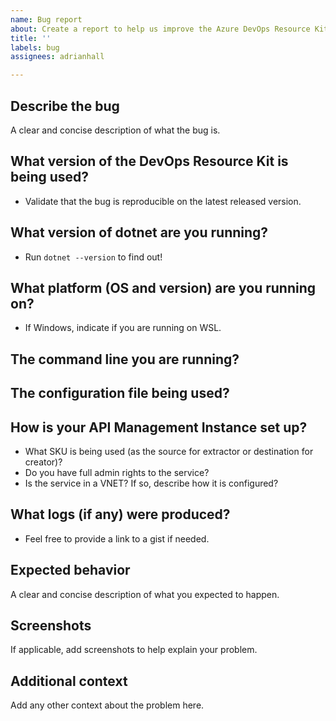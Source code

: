 ```yaml
---
name: Bug report
about: Create a report to help us improve the Azure DevOps Resource Kit
title: ''
labels: bug
assignees: adrianhall

---
```


## Describe the bug

A clear and concise description of what the bug is.

## What version of the DevOps Resource Kit is being used?

* Validate that the bug is reproducible on the latest released version.

## What version of dotnet are you running?

* Run `dotnet --version` to find out!

## What platform (OS and version) are you running on?

* If Windows, indicate if you are running on WSL.

## The command line you are running?

## The configuration file being used?

## How is your API Management Instance set up?

* What SKU is being used (as the source for extractor or destination for creator)?
* Do you have full admin rights to the service?
* Is the service in a VNET?  If so, describe how it is configured?

## What logs (if any) were produced?

* Feel free to provide a link to a gist if needed.

## Expected behavior

A clear and concise description of what you expected to happen.

## Screenshots

If applicable, add screenshots to help explain your problem.

## Additional context

Add any other context about the problem here.
